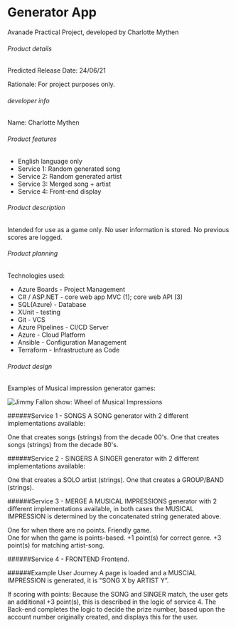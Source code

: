 # Generator App
Avanade Practical Project, developed by Charlotte Mythen

###### Product details
Predicted Release Date: 24/06/21

Rationale: For project purposes only. 

###### developer info 
Name: Charlotte Mythen

###### Product features
* English language only
* Service 1: Random generated song 
* Service 2: Random generated artist 
* Service 3: Merged song + artist
* Service 4: Front-end display

###### Product description
Intended for use as a game only. 
No user information is stored. 
No previous scores are logged.


###### Product planning

Technologies used: 
- Azure Boards - Project Management
- C# / ASP.NET - core web app MVC (1); core web API (3)
- SQL(Azure) - Database
- XUnit - testing
- Git - VCS
- Azure Pipelines - CI/CD Server
- Azure - Cloud Platform
- Ansible - Configuration Management
- Terraform - Infrastructure as Code

###### Product design

Examples of Musical impression generator games:

![Jimmy Fallon show: Wheel of Musical Impressions](https://s3.r29static.com/bin/public/369/0,0,600,315/x,80/1476953/image.jpg)


######Service 1 - SONGS
A SONG generator with 2 different implementations available:

One that creates songs (strings) from the decade 00's.
One that creates songs (strings) from the decade 80's.

######Service 2 - SINGERS
A SINGER generator with 2 different implementations available:

One that creates a SOLO artist (strings).
One that creates a GROUP/BAND (strings).

######Service 3 - MERGE
A MUSICAL IMPRESSIONS generator with 2 different implementations available, in both cases the MUSICAL IMPRESSION is determined by the concatenated string generated above.

One for when there are no points. Friendly game.  
One for when the game is points-based. +1 point(s) for correct genre. +3 point(s) for matching artist-song. 

######Service 4 - FRONTEND
Frontend. 

######Example User Journey
A page is loaded and a MUSCIAL IMPRESSION is generated, it is "SONG X by ARTIST Y”.

If scoring with points:
Because the SONG and SINGER match, the user gets an additional +3 point(s), this is described in the logic of service 4.
The Back-end completes the logic to decide the prize number, based upon the account number originally created, and displays this for the user.
